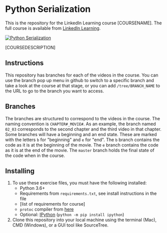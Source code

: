 # Python Serialization
This is the repository for the LinkedIn Learning course [COURSENAME]. The full course is available from [LinkedIn Learning](LICOURSEURL).

[![Python Serialization](COURSEIMAGE)](LICOURSEURL)

[COURSEDESCRIPTION]

## Instructions
This repository has branches for each of the videos in the course. You can use the branch pop up menu in github to switch to a specific branch and take a look at the course at that stage, or you can add `/tree/BRANCH_NAME` to the URL to go to the branch you want to access.

## Branches
The branches are structured to correspond to the videos in the course. The naming convention is `CHAPTER#_MOVIE#`. As an example, the branch named `02_03` corresponds to the second chapter and the third video in that chapter. 
Some branches will have a beginning and an end state. These are marked with the letters `b` for "beginning" and `e` for "end". The `b` branch contains the code as it is at the beginning of the movie. The `e` branch contains the code as it is at the end of the movie. The `master` branch holds the final state of the code when in the course.

## Installing
1. To use these exercise files, you must have the following installed:
    - Python 3.6+
    - Requirements from `requirements.txt`, see install instructions in the file
	- [list of requirements for course]
    - `protoc` compiler from [here](https://developers.google.com/protocol-buffers/docs/downloads)
    - Optional: [IPython](https://ipython.org/) (`python -m pip install ipython`)
2. Clone this repository into your local machine using the terminal (Mac), CMD (Windows), or a GUI tool like SourceTree.

